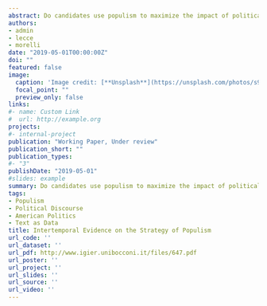 ```yaml
---
abstract: Do candidates use populism to maximize the impact of political campaigns? Is the supply of populism strategic? We apply automated text analysis to all available 2016 US Presidential campaign speeches and 2018 midterm campaign programs using a continuous index of populism. This novel dataset shows that the use of populist rhetoric is responsive to the level of expected demand for populism in the local audience. In particular, we provide evidence that current U.S. President Donald Trump uses more populist rhetoric in swing states and in locations where economic insecurity is prevalent. These findings were confirmed when the analysis was extended to recent legislative campaigns wherein candidates tended towards populism when campaigning in stiffly competitive districts where constituents are experiencing high levels of economic insecurity. We also show that pandering is more common for candidates who can credibly sustain anti-elite positions, such as those with shorter political careers. Finally, our results suggest that a populist strategy is rewarded by voters since higher levels of populism are associated with higher shares of the vote, precisely in competitive districts where voters are experiencing economic insecurity.
authors:
- admin
- lecce
- morelli
date: "2019-05-01T00:00:00Z"
doi: ""
featured: false
image:
  caption: 'Image credit: [**Unsplash**](https://unsplash.com/photos/s9CC2SKySJM)'
  focal_point: ""
  preview_only: false
links:
#- name: Custom Link
#  url: http://example.org
projects:
#- internal-project
publication: "Working Paper, Under review"
publication_short: ""
publication_types:
#- "3"
publishDate: "2019-05-01"
#slides: example
summary: Do candidates use populism to maximize the impact of political campaigns? We show that candidates strategically adapt when campaigning in stiffly competitive districts with high levels of economic insecurity.
tags: 
- Populism
- Political Discourse
- American Politics
- Text as Data
title: Intertemporal Evidence on the Strategy of Populism
url_code: ''
url_dataset: ''
url_pdf: http://www.igier.unibocconi.it/files/647.pdf
url_poster: ''
url_project: ''
url_slides: ''
url_source: ''
url_video: ''
---
```


